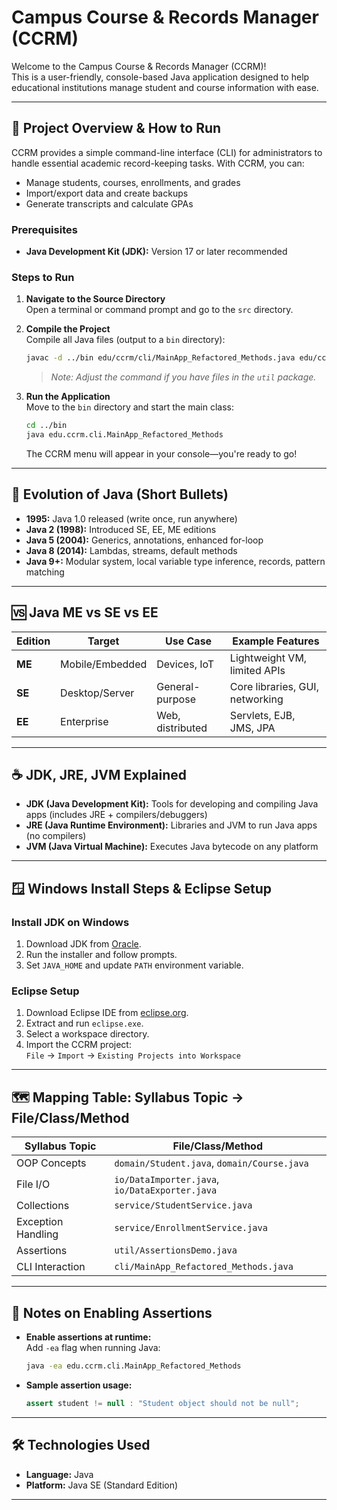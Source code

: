 # Campus Course & Records Manager (CCRM)

Welcome to the Campus Course & Records Manager (CCRM)!  
This is a user-friendly, console-based Java application designed to help educational institutions manage student and course information with ease.

---

## 📝 Project Overview & How to Run

CCRM provides a simple command-line interface (CLI) for administrators to handle essential academic record-keeping tasks. With CCRM, you can:

- Manage students, courses, enrollments, and grades
- Import/export data and create backups
- Generate transcripts and calculate GPAs

### Prerequisites

- **Java Development Kit (JDK):** Version 17 or later recommended

### Steps to Run

1. **Navigate to the Source Directory**  
    Open a terminal or command prompt and go to the `src` directory.

2. **Compile the Project**  
    Compile all Java files (output to a `bin` directory):

    ```bash
    javac -d ../bin edu/ccrm/cli/MainApp_Refactored_Methods.java edu/ccrm/domain/*.java edu/ccrm/io/*.java edu/ccrm/service/*.java
    ```
    > *Note: Adjust the command if you have files in the `util` package.*

3. **Run the Application**  
    Move to the `bin` directory and start the main class:

    ```bash
    cd ../bin
    java edu.ccrm.cli.MainApp_Refactored_Methods
    ```

    The CCRM menu will appear in your console—you're ready to go!

---

## 🔄 Evolution of Java (Short Bullets)

- **1995:** Java 1.0 released (write once, run anywhere)
- **Java 2 (1998):** Introduced SE, EE, ME editions
- **Java 5 (2004):** Generics, annotations, enhanced for-loop
- **Java 8 (2014):** Lambdas, streams, default methods
- **Java 9+:** Modular system, local variable type inference, records, pattern matching

---

## 🆚 Java ME vs SE vs EE

| Edition | Target | Use Case | Example Features |
|---------|--------|----------|-----------------|
| **ME**  | Mobile/Embedded | Devices, IoT | Lightweight VM, limited APIs |
| **SE**  | Desktop/Server | General-purpose | Core libraries, GUI, networking |
| **EE**  | Enterprise | Web, distributed | Servlets, EJB, JMS, JPA |

---

## ☕ JDK, JRE, JVM Explained

- **JDK (Java Development Kit):** Tools for developing and compiling Java apps (includes JRE + compilers/debuggers)
- **JRE (Java Runtime Environment):** Libraries and JVM to run Java apps (no compilers)
- **JVM (Java Virtual Machine):** Executes Java bytecode on any platform

---

## 🪟 Windows Install Steps & Eclipse Setup

### Install JDK on Windows

1. Download JDK from [Oracle](https://www.oracle.com/java/technologies/downloads/).
2. Run the installer and follow prompts.
3. Set `JAVA_HOME` and update `PATH` environment variable.

### Eclipse Setup

1. Download Eclipse IDE from [eclipse.org](https://www.eclipse.org/downloads/).
2. Extract and run `eclipse.exe`.
3. Select a workspace directory.
4. Import the CCRM project:  
    `File` → `Import` → `Existing Projects into Workspace`

---

## 🗺️ Mapping Table: Syllabus Topic → File/Class/Method

| Syllabus Topic         | File/Class/Method                          |
|------------------------|--------------------------------------------|
| OOP Concepts           | `domain/Student.java`, `domain/Course.java`|
| File I/O               | `io/DataImporter.java`, `io/DataExporter.java`|
| Collections            | `service/StudentService.java`              |
| Exception Handling     | `service/EnrollmentService.java`           |
| Assertions             | `util/AssertionsDemo.java`                 |
| CLI Interaction        | `cli/MainApp_Refactored_Methods.java`      |

---

## 📝 Notes on Enabling Assertions

- **Enable assertions at runtime:**  
  Add `-ea` flag when running Java:

  ```bash
  java -ea edu.ccrm.cli.MainApp_Refactored_Methods
  ```

- **Sample assertion usage:**
  ```java
  assert student != null : "Student object should not be null";
  ```

---

## 🛠️ Technologies Used

- **Language:** Java  
- **Platform:** Java SE (Standard Edition)


---
